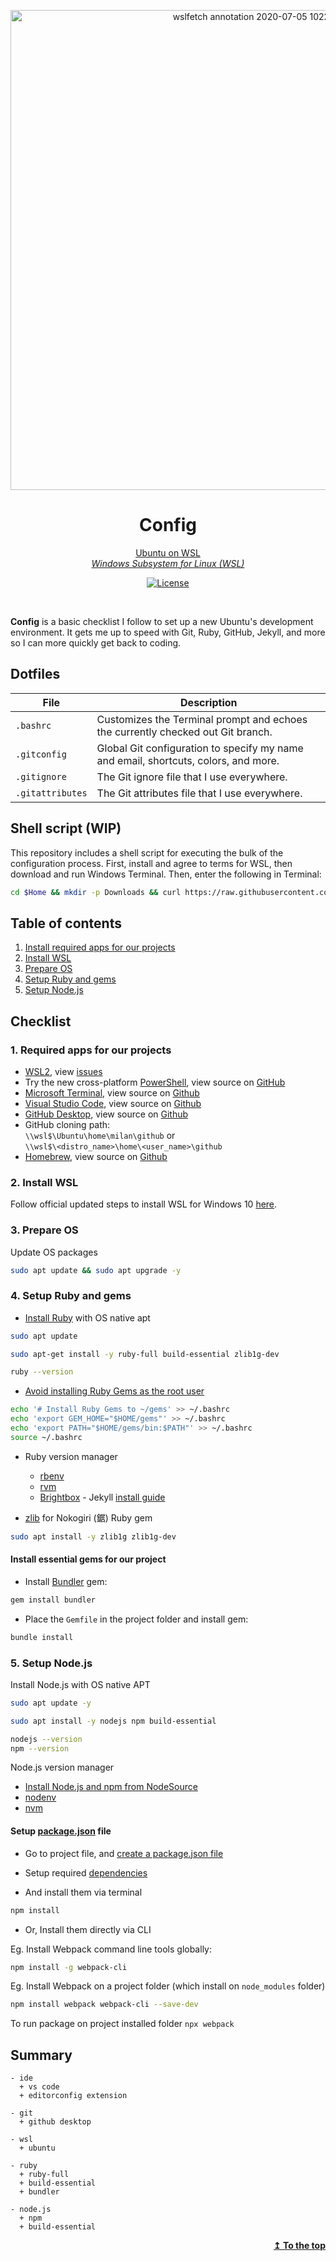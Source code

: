 <p align="center">
  <img width="768" alt="wslfetch annotation 2020-07-05 102241" src="https://user-images.githubusercontent.com/9361180/86525639-9b270e80-bea9-11ea-9e01-631086c8dfc2.png" />  
</p>
<h1 align="center">Config</h1>
<p align="center">
  <a href="https://ubuntu.com/wsl">Ubuntu on WSL</a>
  <br />
  <a href="https://aka.ms/wsl"><em>Windows Subsystem for Linux (WSL)</em></a>
</p>
<div align="center">

[![License](https://img.shields.io/github/license/MilanAryal/config.svg?branch=master)](https://github.com/MilanAryal/config/blob/master/LICENSE)

</div><br />

**Config** is a basic checklist I follow to set up a new Ubuntu's development environment. It gets me up to speed with Git, Ruby, GitHub, Jekyll, and more so I can more quickly get back to coding.

## Dotfiles

| File | Description |
| --- | --- |
| `.bashrc` | Customizes the Terminal prompt and echoes the currently checked out Git branch. |
| `.gitconfig` | Global Git configuration to specify my name and email, shortcuts, colors, and more. |
| `.gitignore` | The Git ignore file that I use everywhere. |
| `.gitattributes` | The Git attributes file that I use everywhere. |

## Shell script (WIP)

This repository includes a shell script for executing the bulk of the configuration process. First, install and agree to terms for WSL, then download and run Windows Terminal. Then, enter the following in Terminal:

```bash
cd $Home && mkdir -p Downloads && curl https://raw.githubusercontent.com/MilanAryal/config/master/config.sh > ~/Downloads/config.sh && bash ~/Downloads/config.sh
```

## Table of contents

1. [Install required apps for our projects](#1-install-required-apps-for-our-projects)
2. [Install WSL](#2-install-wsl)
3. [Prepare OS](#3-prepare-os)
4. [Setup Ruby and gems](#4-setup-ruby-and-gems)
5. [Setup Node.js](#5-setup-nodejs)

## Checklist

### 1. Required apps for our projects

- [WSL2](https://aka.ms/wsl2),
  view [issues](https://github.com/microsoft/WSL/issues)
- Try the new cross-platform [PowerShell](https://aka.ms/pscore6),
  view source on [GitHub](https://github.com/PowerShell/PowerShell)
- [Microsoft Terminal](https://aka.ms/terminal),
  view source on [Github](https://github.com/microsoft/terminal)
- [Visual Studio Code](https://code.visualstudio.com/),
  view source on [Github](https://github.com/Microsoft/vscode)
- [GitHub Desktop](https://desktop.github.com/),
  view source on [Github](https://github.com/desktop/desktop)
- GitHub cloning path: <br />
  `\\wsl$\Ubuntu\home\milan\github` or <br />
  `\\wsl$\<distro_name>\home\<user_name>\github`
- [Homebrew](https://brew.sh/),
  view source on [Github](https://github.com/Homebrew/brew)

### 2. Install WSL

Follow official updated steps to install WSL for Windows 10
[here](https://docs.microsoft.com/en-us/windows/wsl/install-win10).

### 3. Prepare OS

Update OS packages

```bash
sudo apt update && sudo apt upgrade -y
```

### 4. Setup Ruby and gems

- [Install Ruby](https://www.ruby-lang.org/en/documentation/installation/#apt)
with OS native apt

```bash
sudo apt update

sudo apt-get install -y ruby-full build-essential zlib1g-dev

ruby --version
```

- [Avoid installing Ruby Gems as the root user](https://jekyllrb.com/docs/installation/ubuntu/)

```bash
echo '# Install Ruby Gems to ~/gems' >> ~/.bashrc
echo 'export GEM_HOME="$HOME/gems"' >> ~/.bashrc
echo 'export PATH="$HOME/gems/bin:$PATH"' >> ~/.bashrc
source ~/.bashrc
```

- Ruby version manager
  - [rbenv](https://github.com/rbenv/rbenv)
  - [rvm](https://rvm.io/)
  - [Brightbox](https://www.brightbox.com/docs/ruby/ubuntu/) - Jekyll [install guide](https://jekyllrb.com/docs/installation/windows/#installation-via-bash-on-windows-10)

- [zlib](https://www.zlib.net/) for Nokogiri (鋸) Ruby gem

```bash
sudo apt install -y zlib1g zlib1g-dev
```

#### Install essential gems for our project

- Install [Bundler](https://bundler.io/) gem:

```bash
gem install bundler
```

- Place the `Gemfile` in the project folder and install gem:

```bash
bundle install
```

### 5. Setup Node.js

Install Node.js with OS native APT

```bash
sudo apt update -y

sudo apt install -y nodejs npm build-essential

nodejs --version
npm --version
```

Node.js version manager
- [Install Node.js and npm from NodeSource](https://github.com/nodesource/distributions/blob/master/README.md#debinstall)
- [nodenv](https://github.com/nodenv/nodenv)
- [nvm](https://github.com/nvm-sh/nvm#installing-and-updating)

#### Setup [package.json](https://docs.npmjs.com/files/package.json) file

- Go to project file, and [create a package.json file](https://docs.npmjs.com/creating-a-package-json-file)
- Setup required [dependencies](https://docs.npmjs.com/files/package.json#dependencies)

- And install them via terminal

```bash
npm install
```

- Or, Install them directly via CLI

Eg. Install Webpack command line tools globally:

```bash
npm install -g webpack-cli
```

Eg. Install Webpack on a project folder (which install on `node_modules` folder)

```bash
npm install webpack webpack-cli --save-dev
```

To run package on project installed folder `npx webpack`

## Summary

```text
- ide
  + vs code
  + editorconfig extension

- git
  + github desktop

- wsl
  + ubuntu

- ruby
  + ruby-full
  + build-essential
  + bundler

- node.js
  + npm
  + build-essential
```

<p align="right"><a href="#table-of-contents"><b>↥ To the top</b></a></p>
